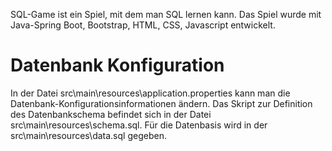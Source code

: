 SQL-Game ist ein Spiel, mit dem man SQL lernen kann. Das Spiel wurde mit Java-Spring Boot, Bootstrap, HTML, CSS, Javascript entwickelt.
# Datenbank Konfiguration
In der Datei src\main\resources\application.properties kann man die Datenbank-Konfigurationsinformationen ändern.
Das Skript zur Definition des Datenbankschema befindet sich in der Datei src\main\resources\schema.sql.
Für die Datenbasis wird in der src\main\resources\data.sql gegeben.
